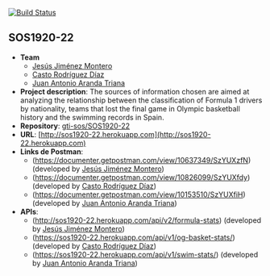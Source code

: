 [![Build Status](https://api.travis-ci.org/gti-sos/SOS1920-22.svg?branch=master)](https://api.travis-ci.org/gti-sos/SOS1920-22)

## SOS1920-22

- **Team**
  - [Jesús Jiménez Montero](https://github.com/jesjimmon)
  - [Casto Rodríguez Díaz](https://github.com/CastoRod)
  - [Juan Antonio Aranda Triana](https://github.com/juantot9)
- **Project description**: The sources of information chosen are aimed at analyzing the relationship between the classification of Formula 1 drivers by nationality, teams that lost the final game in Olympic basketball history and the swimming records in Spain.
- **Repository**: [gti-sos/SOS1920-22](https://github.com/gti-sos/SOS1920-22)
- **URL**: [http://sos1920-22.herokuapp.com](http://sos1920-22.herokuapp.com)
-  **Links de Postman**:
    - (https://documenter.getpostman.com/view/10637349/SzYUXzfN) (developed by [Jesús Jiménez Montero](https://github.com/jesjimmon))
    - (https://documenter.getpostman.com/view/10826099/SzYUXfdy) (developed by [Casto Rodríguez Díaz](https://github.com/CastoRod))
    - (https://documenter.getpostman.com/view/10153510/SzYUXfiH) (developed by [Juan Antonio Aranda Triana](https://github.com/juantot9))
-  **APIs**:
	- (http://sos1920-22.herokuapp.com/api/v2/formula-stats) (developed by [Jesús Jiménez Montero](https://github.com/jesjimmon))
	- (https://sos1920-22.herokuapp.com/api/v1/og-basket-stats/) (developed by [Casto Rodríguez Díaz](https://github.com/CastoRod))
	- (https://sos1920-22.herokuapp.com/api/v1/swim-stats/) (developed by [Juan Antonio Aranda Triana](https://github.com/juantot9))
